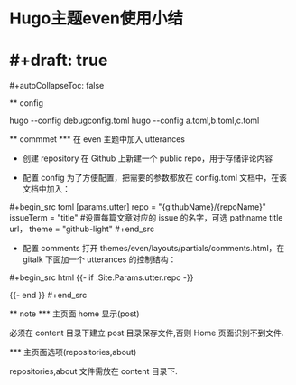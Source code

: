 # Hugo主题even使用小结

# #+draft: true
#+autoCollapseToc: false

** config

hugo --config debugconfig.toml
hugo --config a.toml,b.toml,c.toml

** commmet
*** 在 even 主题中加入 utterances

- 创建 repository
    在 Github 上新建一个 public repo，用于存储评论内容

- 配置 config
为了方便配置，把需要的参数都放在 config.toml 文档中，在该文档中加入：

#+begin_src toml
  [params.utter]
    repo = "{githubName}/{repoName}"
    issueTerm = "title"        #设置每篇文章对应的 issue 的名字，可选 pathname title url，
    theme = "github-light"
#+end_src


- 配置 comments
打开 themes/even/layouts/partials/comments.html，在 gitalk 下面加一个 utterances 的控制结构：

#+begin_src html
  {{- if .Site.Params.utter.repo -}}
    <div id="utter-container"></div>
    <script src="https://utteranc.es/client.js"
        repo= '{{ .Site.Params.utter.repo }}'
        issue-term= "{{ .Site.Params.utter.issueTerm }}"
        theme= '{{ .Site.Params.utter.theme }}'
        crossorigin= "anonymous"
        async>
    </script> 
  {{- end }}
#+end_src

** note
*** 主页面 home 显示(post)

必须在 content 目录下建立 post 目录保存文件,否则 Home 页面识别不到文件.

*** 主页面选项(repositories,about)

repositories,about 文件需放在 content 目录下.

